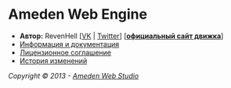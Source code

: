 <h1>Ameden Web Engine</h1>

<ul>
<li><b>Автор:</b> RevenHell [<a target="_blank" href="http://vk.com/revenhell">VK</a> | <a target="_blank" href="http://twitter.com/reventwice">Twitter</a>] [<a target="_blank" href="http://engine.ameden.net/"><b>официальный сайт движка</b></a>]
<li><a target="_blank" href="https://github.com/RevenHell/AWE-CMS/wiki">Информация и документация</a></li>
<li><a target="_blank" href="https://github.com/RevenHell/AWE-CMS/blob/master/LICENSE.md">Лицензионное соглашение</a></li>
<li><a target="_blank" href="https://github.com/RevenHell/AWE-CMS/blob/master/CHANGELOG.md">История изменений</a></li>
</ul>

<i>Copyright © 2013 - <a target="_blank" href="http://www.ameden.net/">Ameden Web Studio</a></i>
